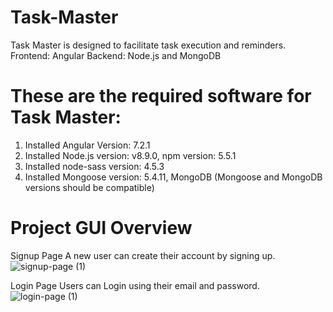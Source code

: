 # Task-Master
Task Master is designed to facilitate task execution and reminders.
Frontend: Angular
Backend: Node.js and MongoDB

# These are the required software for Task Master:
1. Installed Angular Version: 7.2.1
2. Installed Node.js version: v8.9.0, npm version: 5.5.1
3. Installed node-sass version: 4.5.3
4. Installed Mongoose version: 5.4.11, MongoDB (Mongoose and MongoDB versions should be compatible)

# Project GUI Overview
Signup Page
A new user can create their account by signing up.
![signup-page (1)](https://github.com/Obyedullahilmamun/Task-Master/assets/78032583/3e81dba9-3918-4880-b484-debd67521dce)


Login Page
Users can Login using their email and password.
![login-page (1)](https://github.com/Obyedullahilmamun/Task-Master/assets/78032583/7791a89e-4f5a-4594-bbb7-b3375e71bba6)

